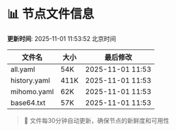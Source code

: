 # 📊 节点文件信息

**更新时间**: 2025-11-01 11:53:52 北京时间

| 文件名 | 大小 | 最后修改 |
|--------|------|----------|
| all.yaml | 54K | 2025-11-01 11:53 |
| history.yaml | 411K | 2025-11-01 11:53 |
| mihomo.yaml | 62K | 2025-11-01 11:53 |
| base64.txt | 57K | 2025-11-01 11:53 |

> 🔄 文件每30分钟自动更新，确保节点的新鲜度和可用性

